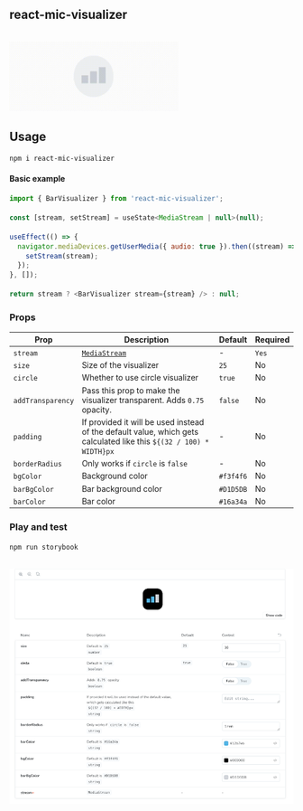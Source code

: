 ## react-mic-visualizer

<br />

<img src="./assets/example.gif" alt="example" style="width:300px;" />

## Usage

```
npm i react-mic-visualizer
```

#### Basic example

```js
import { BarVisualizer } from 'react-mic-visualizer';

const [stream, setStream] = useState<MediaStream | null>(null);

useEffect(() => {
  navigator.mediaDevices.getUserMedia({ audio: true }).then((stream) => {
    setStream(stream);
  });
}, []);

return stream ? <BarVisualizer stream={stream} /> : null;
```

### Props

| Prop | Description   | Default  | Required |
| ---- | ------------- | -------- | -------- |
| `stream` | [`MediaStream`](https://developer.mozilla.org/en-US/docs/Web/API/MediaStream) | - | `Yes` |
| `size` | Size of the visualizer | `25` | No |
| `circle` | Whether to use circle visualizer | `true` | No |
| `addTransparency` | Pass this prop to make the visualizer transparent. Adds `0.75` opacity. | `false` | No |
| `padding` | If provided it will be used instead of the default value, which gets calculated like this `${(32 / 100) * WIDTH}px` | - | No |
| `borderRadius` | Only works if `circle` is `false` | - | No |
| `bgColor` | Background color | `#f3f4f6` | No |
| `barBgColor` | Bar background color | `#D1D5DB` | No |
| `barColor` | Bar color | `#16a34a` | No |

### Play and test

```
npm run storybook
```

<br />

<img src="./assets/storybook.png" alt="storybook"  />
